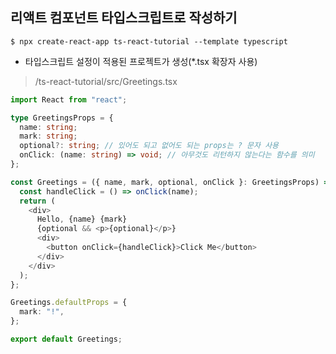 ## 리액트 컴포넌트 타입스크립트로 작성하기

```
$ npx create-react-app ts-react-tutorial --template typescript
```

- 타입스크립트 설정이 적용된 프로젝트가 생성(\*.tsx 확장자 사용)

> /ts-react-tutorial/src/Greetings.tsx

```ts
import React from "react";

type GreetingsProps = {
  name: string;
  mark: string;
  optional?: string; // 있어도 되고 없어도 되는 props는 ? 문자 사용
  onClick: (name: string) => void; // 아무것도 리턴하지 않는다는 함수를 의미
};

const Greetings = ({ name, mark, optional, onClick }: GreetingsProps) => {
  const handleClick = () => onClick(name);
  return (
    <div>
      Hello, {name} {mark}
      {optional && <p>{optional}</p>}
      <div>
        <button onClick={handleClick}>Click Me</button>
      </div>
    </div>
  );
};

Greetings.defaultProps = {
  mark: "!",
};

export default Greetings;
```
